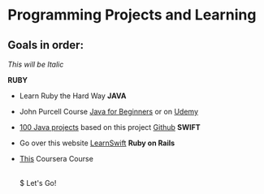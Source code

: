 Programming Projects and Learning
==============

Goals in order:
--------------

*This will be Italic*


**RUBY**
- Learn Ruby the Hard Way
**JAVA**
- John Purcell Course [Java for Beginners](http://caveofprogramming.com) or on [Udemy](https://www.udemy.com/java-tutorial/#/)
- [100 Java projects](java/JavaProjects.txt) based on this project [Github](https://github.com/anhtuann/99projects)
**SWIFT**
- Go over this website [LearnSwift](http://www.learnswift.tips/)
**Ruby on Rails**
- [This](https://www.coursera.org/course/webapplications) Coursera Course
<br> <br/>

	$ Let's Go!
